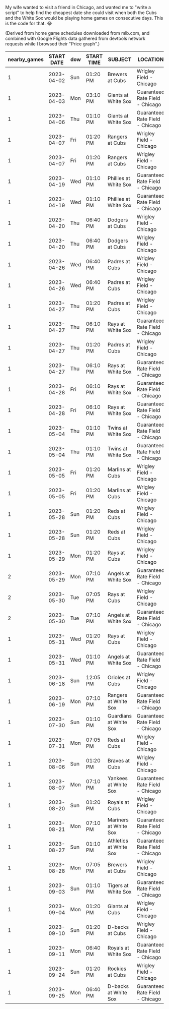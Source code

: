 My wife wanted to visit a friend in Chicago, and wanted me to "write a script" to help find the cheapest date she could visit when both the Cubs and the White Sox would be playing home games on consecutive days. This is the code for that. 😂

(Derived from home game schedules downloaded from mlb.com, and combined with Google Flights data gathered from devtools network requests while I browsed their "Price graph".)


| nearby_games | START DATE | dow | START TIME |        SUBJECT         |            LOCATION             | fly_there_date | fly_back_date | from_price |         bar          |
|--------------|------------|-----|------------|------------------------|---------------------------------|----------------|---------------|------------|----------------------|
| 1            | 2023-04-02 | Sun | 01:20 PM   | Brewers at Cubs        | Wrigley Field - Chicago         | 2023-04-01     | 2023-04-05    | 671        | ██████████████████▊  |
| 1            | 2023-04-03 | Mon | 03:10 PM   | Giants at White Sox    | Guaranteed Rate Field - Chicago | 2023-04-02     | 2023-04-06    | 714        | ████████████████████ |
| 1            | 2023-04-06 | Thu | 01:10 PM   | Giants at White Sox    | Guaranteed Rate Field - Chicago | 2023-04-05     | 2023-04-09    | 550        | ███████████████▍     |
| 1            | 2023-04-07 | Fri | 01:20 PM   | Rangers at Cubs        | Wrigley Field - Chicago         | 2023-04-06     | 2023-04-10    | 550        | ███████████████▍     |
| 1            | 2023-04-07 | Fri | 01:20 PM   | Rangers at Cubs        | Wrigley Field - Chicago         | 2023-04-06     | 2023-04-10    | 550        | ███████████████▍     |
| 1            | 2023-04-19 | Wed | 01:10 PM   | Phillies at White Sox  | Guaranteed Rate Field - Chicago | 2023-04-18     | 2023-04-22    | 289        | ████████             |
| 1            | 2023-04-19 | Wed | 01:10 PM   | Phillies at White Sox  | Guaranteed Rate Field - Chicago | 2023-04-18     | 2023-04-22    | 289        | ████████             |
| 1            | 2023-04-20 | Thu | 06:40 PM   | Dodgers at Cubs        | Wrigley Field - Chicago         | 2023-04-19     | 2023-04-23    | 326        | █████████▏           |
| 1            | 2023-04-20 | Thu | 06:40 PM   | Dodgers at Cubs        | Wrigley Field - Chicago         | 2023-04-19     | 2023-04-23    | 326        | █████████▏           |
| 1            | 2023-04-26 | Wed | 06:40 PM   | Padres at Cubs         | Wrigley Field - Chicago         | 2023-04-25     | 2023-04-29    | 289        | ████████             |
| 1            | 2023-04-26 | Wed | 06:40 PM   | Padres at Cubs         | Wrigley Field - Chicago         | 2023-04-25     | 2023-04-29    | 289        | ████████             |
| 1            | 2023-04-27 | Thu | 01:20 PM   | Padres at Cubs         | Wrigley Field - Chicago         | 2023-04-26     | 2023-04-30    | 305        | ████████▌            |
| 1            | 2023-04-27 | Thu | 06:10 PM   | Rays at White Sox      | Guaranteed Rate Field - Chicago | 2023-04-26     | 2023-04-30    | 305        | ████████▌            |
| 1            | 2023-04-27 | Thu | 01:20 PM   | Padres at Cubs         | Wrigley Field - Chicago         | 2023-04-26     | 2023-04-30    | 305        | ████████▌            |
| 1            | 2023-04-27 | Thu | 06:10 PM   | Rays at White Sox      | Guaranteed Rate Field - Chicago | 2023-04-26     | 2023-04-30    | 305        | ████████▌            |
| 1            | 2023-04-28 | Fri | 06:10 PM   | Rays at White Sox      | Guaranteed Rate Field - Chicago | 2023-04-27     | 2023-05-01    | 304        | ████████▌            |
| 1            | 2023-04-28 | Fri | 06:10 PM   | Rays at White Sox      | Guaranteed Rate Field - Chicago | 2023-04-27     | 2023-05-01    | 304        | ████████▌            |
| 1            | 2023-05-04 | Thu | 01:10 PM   | Twins at White Sox     | Guaranteed Rate Field - Chicago | 2023-05-03     | 2023-05-07    | 305        | ████████▌            |
| 1            | 2023-05-04 | Thu | 01:10 PM   | Twins at White Sox     | Guaranteed Rate Field - Chicago | 2023-05-03     | 2023-05-07    | 305        | ████████▌            |
| 1            | 2023-05-05 | Fri | 01:20 PM   | Marlins at Cubs        | Wrigley Field - Chicago         | 2023-05-04     | 2023-05-08    | 341        | █████████▌           |
| 1            | 2023-05-05 | Fri | 01:20 PM   | Marlins at Cubs        | Wrigley Field - Chicago         | 2023-05-04     | 2023-05-08    | 341        | █████████▌           |
| 1            | 2023-05-28 | Sun | 01:20 PM   | Reds at Cubs           | Wrigley Field - Chicago         | 2023-05-27     | 2023-05-31    | 366        | ██████████▎          |
| 1            | 2023-05-28 | Sun | 01:20 PM   | Reds at Cubs           | Wrigley Field - Chicago         | 2023-05-27     | 2023-05-31    | 366        | ██████████▎          |
| 1            | 2023-05-29 | Mon | 01:20 PM   | Rays at Cubs           | Wrigley Field - Chicago         | 2023-05-28     | 2023-06-01    | 357        | ██████████           |
| 2            | 2023-05-29 | Mon | 07:10 PM   | Angels at White Sox    | Guaranteed Rate Field - Chicago | 2023-05-28     | 2023-06-01    | 357        | ██████████           |
| 2            | 2023-05-30 | Tue | 07:05 PM   | Rays at Cubs           | Wrigley Field - Chicago         | 2023-05-29     | 2023-06-02    | 396        | ███████████          |
| 2            | 2023-05-30 | Tue | 07:10 PM   | Angels at White Sox    | Guaranteed Rate Field - Chicago | 2023-05-29     | 2023-06-02    | 396        | ███████████          |
| 1            | 2023-05-31 | Wed | 01:20 PM   | Rays at Cubs           | Wrigley Field - Chicago         | 2023-05-30     | 2023-06-03    | 385        | ██████████▊          |
| 1            | 2023-05-31 | Wed | 01:10 PM   | Angels at White Sox    | Guaranteed Rate Field - Chicago | 2023-05-30     | 2023-06-03    | 385        | ██████████▊          |
| 1            | 2023-06-18 | Sun | 12:05 PM   | Orioles at Cubs        | Wrigley Field - Chicago         | 2023-06-17     | 2023-06-21    | 416        | ███████████▋         |
| 1            | 2023-06-19 | Mon | 07:10 PM   | Rangers at White Sox   | Guaranteed Rate Field - Chicago | 2023-06-18     | 2023-06-22    | 357        | ██████████           |
| 1            | 2023-07-30 | Sun | 01:10 PM   | Guardians at White Sox | Guaranteed Rate Field - Chicago | 2023-07-29     | 2023-08-02    | 400        | ███████████▏         |
| 1            | 2023-07-31 | Mon | 07:05 PM   | Reds at Cubs           | Wrigley Field - Chicago         | 2023-07-30     | 2023-08-03    | 396        | ███████████          |
| 1            | 2023-08-06 | Sun | 01:20 PM   | Braves at Cubs         | Wrigley Field - Chicago         | 2023-08-05     | 2023-08-09    | 357        | ██████████           |
| 1            | 2023-08-07 | Mon | 07:10 PM   | Yankees at White Sox   | Guaranteed Rate Field - Chicago | 2023-08-06     | 2023-08-10    | 396        | ███████████          |
| 1            | 2023-08-20 | Sun | 01:20 PM   | Royals at Cubs         | Wrigley Field - Chicago         | 2023-08-19     | 2023-08-23    | 336        | █████████▍           |
| 1            | 2023-08-21 | Mon | 07:10 PM   | Mariners at White Sox  | Guaranteed Rate Field - Chicago | 2023-08-20     | 2023-08-24    | 379        | ██████████▌          |
| 1            | 2023-08-27 | Sun | 01:10 PM   | Athletics at White Sox | Guaranteed Rate Field - Chicago | 2023-08-26     | 2023-08-30    | 336        | █████████▍           |
| 1            | 2023-08-28 | Mon | 07:05 PM   | Brewers at Cubs        | Wrigley Field - Chicago         | 2023-08-27     | 2023-08-31    | 378        | ██████████▌          |
| 1            | 2023-09-03 | Sun | 01:10 PM   | Tigers at White Sox    | Guaranteed Rate Field - Chicago | 2023-09-02     | 2023-09-06    | 336        | █████████▍           |
| 1            | 2023-09-04 | Mon | 01:20 PM   | Giants at Cubs         | Wrigley Field - Chicago         | 2023-09-03     | 2023-09-07    | 378        | ██████████▌          |
| 1            | 2023-09-10 | Sun | 01:20 PM   | D-backs at Cubs        | Wrigley Field - Chicago         | 2023-09-09     | 2023-09-13    | 336        | █████████▍           |
| 1            | 2023-09-11 | Mon | 06:40 PM   | Royals at White Sox    | Guaranteed Rate Field - Chicago | 2023-09-10     | 2023-09-14    | 379        | ██████████▌          |
| 1            | 2023-09-24 | Sun | 01:20 PM   | Rockies at Cubs        | Wrigley Field - Chicago         | 2023-09-23     | 2023-09-27    | 357        | ██████████           |
| 1            | 2023-09-25 | Mon | 06:40 PM   | D-backs at White Sox   | Guaranteed Rate Field - Chicago | 2023-09-24     | 2023-09-28    | 396        | ███████████          |
